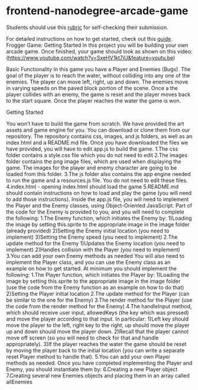 frontend-nanodegree-arcade-game
===============================

Students should use this [rubric](https://www.udacity.com/course/viewer/#!/c-nd001/l-2696458597/m-2687128535) for self-checking their submission.

For detailed instructions on how to get started, check out this [guide](https://docs.google.com/document/d/1v01aScPjSWCCWQLIpFqvg3-vXLH2e8_SZQKC8jNO0Dc/pub?embedded=true).
Frogger Game: Getting Started
In this project you will be building your own arcade game. Once finished, your game should look as shown on this video:(https://www.youtube.com/watch?v=SxeHV1kt7iU&feature=youtu.be)

Basic Functionality
In this game you have a Player and Enemies (Bugs). The goal of the player is to reach the water, without colliding into any one of the enemies. The player can move left, right, up and down. The enemies move in varying speeds on the paved block portion of the scene. Once a the player collides with an enemy, the game is reset and the player moves back to the start square. Once the player reaches the water the game is won.


Getting Started

You won’t have to build the game from scratch. We have provided the art assets and game engine for you. You can download or clone them from our repository.
The repository contains css, images, and js folders, as well as an index.html and a README.md file. Once you have downloaded the files we have provided, you will have to edit app.js to build the game.
1.The css folder contains a style.css file which you do not need to edit
2.The images folder contains the png image files, which are used when displaying the game. The images for the player and enemy character are going to be loaded from this folder.
3.The js folder also contains the app engine needed to run the game and a resources.js file. You do not need to edit these files.
4.index.html - opening index.html should load the game
5.README.md should contain instructions on how to load and play the game (you will need to add those instructions).
Inside the app.js file, you will need to implement the Player and the Enemy classes, using Object-Oriented JavaScript. Part of the code for the Enemy is provided to you, and you will need to complete the following:
1.The Enemy function, which initiates the Enemy by:
1)Loading the image by setting this.sprite to the appropriate image in the image folder (already provided)
2)Setting the Enemy initial location (you need to implement)
3)Setting the Enemy speed (you need to implement)
2.The update method for the Enemy
1)Updates the Enemy location (you need to implement)
2)Handles collision with the Player (you need to implement)
3.You can add your own Enemy methods as needed
You will also need to implement the Player class, and you can use the Enemy class as an example on how to get started. At minimum you should implement the following:
1.The Player function, which initiates the Player by:
1)Loading the image by setting this.sprite to the appropriate image in the image folder (use the code from the Enemy function as an example on how to do that)
2)Setting the Player initial location
2.The update method for the Player (can be similar to the one for the Enemy)
3.The render method for the Player (use the code from the render method for the Enemy)
4.The handleInput method, which should receive user input, allowedKeys (the key which was pressed) and move the player according to that input. In particular:
1)Left key should move the player to the left, right key to the right, up should move the player up and down should move the player down.
2)Recall that the player cannot move off screen (so you will need to check for that and handle appropriately).
3)If the player reaches the water the game should be reset by moving the player back to the initial location (you can write a separate reset Player method to handle that).
5.You can add your own Player methods as needed.
Once you have completed implementing the Player and Enemy, you should instantiate them by:
6.Creating a new Player object
7.Creating several new Enemies objects and placing them in an array called allEnemies